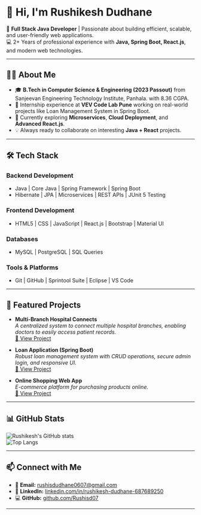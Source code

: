 # 👋 Hi, I'm Rushikesh Dudhane  

🚀 **Full Stack Java Developer** | Passionate about building efficient, scalable, and user-friendly web applications.  
💻 2+ Years of professional experience with **Java, Spring Boot, React.js**, and modern web technologies.  

---

## 🧑‍💻 About Me  
- 🎓 **B.Tech in Computer Science & Engineering (2023 Passout)** from Sanjeevan Engineering Technology Institute, Panhala. with 8.36 CGPA.  
- 💼 Internship experience at **VEV Code Lab Pune** working on real-world projects like Loan Management System in Spring Boot.  
- 🌱 Currently exploring **Microservices**, **Cloud Deployment**, and **Advanced React.js**.  
- 💡 Always ready to collaborate on interesting **Java + React** projects.  

---

## 🛠 Tech Stack  

### **Backend Development**
- Java | Core Java | Spring Framework | Spring Boot  
- Hibernate | JPA | Microservices | REST APIs | JUnit 5 Testing  

### **Frontend Development**
- HTML5 | CSS | JavaScript | React.js | Bootstrap | Material UI  

### **Databases**
- MySQL | PostgreSQL | SQL Queries  

### **Tools & Platforms**
- Git | GitHub | Sprintool Suite | Eclipse | VS Code  

---

## 📂 Featured Projects  
- **Multi-Branch Hospital Connects**  
  *A centralized system to connect multiple hospital branches, enabling doctors to easily access patient records.*  
  [🔗 View Project](https://github.com/Rushisd07)

- **Loan Application (Spring Boot)**  
  *Robust loan management system with CRUD operations, secure admin login, and responsive UI.*  
  [🔗 View Project](https://github.com/Rushisd07)

- **Online Shopping Web App**  
  *E-commerce platform for purchasing products online.*  
  [🔗 View Project](https://github.com/Rushisd07)

---

## 📊 GitHub Stats  
![Rushikesh's GitHub stats](https://github-readme-stats.vercel.app/api?username=Rushisd07&show_icons=true&theme=radical)  
![Top Langs](https://github-readme-stats.vercel.app/api/top-langs/?username=Rushisd07&layout=compact&theme=radical)  

---

## 📫 Connect with Me  
- 📧 **Email:** [rushisdudhane0607@gmail.com](mailto:rushisdudhane0607@gmail.com)  
- 💼 **LinkedIn:** [linkedin.com/in/rushikesh-dudhane-687689250](https://www.linkedin.com/in/rushikesh-dudhane-687689250/)  
- 💻 **GitHub:** [github.com/Rushisd07](https://github.com/Rushisd07)  

---
